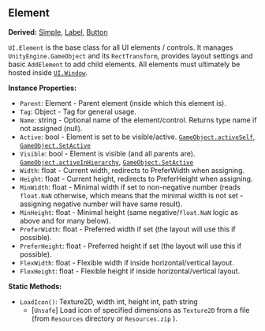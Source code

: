 ## Element

**Derived:** [Simple](Simple.md), [Label](Label.md), [Button](Button.md)

`UI.Element` is the base class for all UI elements / controls. It manages `UnityEngine.GameObject` and its `RectTransform`, provides layout settings and basic `AddElement` to add child elements. All elements must ultimately be hosted inside [`UI.Window`](Window.md).


**Instance Properties:**
- `Parent`: Element - Parent element (inside which this element is).
- `Tag`: Object - Tag for general usage.
- `Name`: string - Optional name of the element/control. Returns type name if not assigned (null).
- `Active`: bool - Element is set to be visible/active. [`GameObject.activeSelf`](https://docs.unity3d.com/ScriptReference/GameObject-activeSelf.html), [`GameObject.SetActive`](https://docs.unity3d.com/ScriptReference/GameObject.SetActive.html)
- `Visible`: bool - Element is visible (and all parents are). [`GameObject.activeInHierarchy`](https://docs.unity3d.com/ScriptReference/GameObject-activeInHierarchy.html), [`GameObject.SetActive`](https://docs.unity3d.com/ScriptReference/GameObject.SetActive.html)
- `Width`: float - Current width, redirects to PreferWidth when assigning.
- `Height`: float - Current height, redirects to PreferHeight when assigning.
- `MinWidth`: float - Minimal width if set to non-negative number (reads `float.NaN` otherwise, which means that the minimal width is not set - assigning negative number will have same result).
- `MinHeight`: float - Minimal height (same negative/`float.NaN` logic as above and for many below).
- `PreferWidth`: float - Preferred width if set (the layout will use this if possible).
- `PreferHeight`: float - Preferred height if set (the layout will use this if possible).
- `FlexWidth`: float - Flexible width if inside horizontal/vertical layout.
- `FlexHeight`: float - Flexible height if inside horizontal/vertical layout.

**Static Methods:**
- `LoadIcon()`: Texture2D, width int, height int, path string
  - \[`Unsafe`\] Load icon of specified dimensions as `Texture2D` from a file (from `Resources` directory or `Resources.zip` ).
